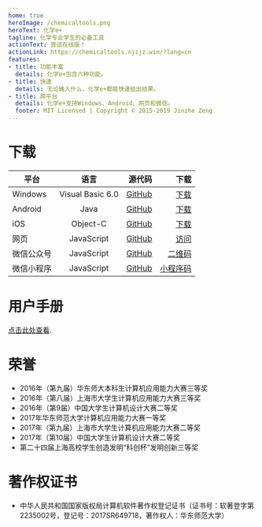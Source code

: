 ```yaml
---
home: true
heroImage: /chemicaltools.png
heroText: 化学e+
tagline: 化学专业学生的必备工具
actionText: 尝试在线版！
actionLink: https://chemicaltools.njzjz.win/?lang=cn
features:
- title: 功能丰富
  details: 化学e+包含六种功能。
- title: 快速
  details: 无论输入什么，化学e+都能快速给出结果。
- title: 跨平台
  details: 化学e+支持Windows、Android、网页和微信。
  footer: MIT Licensed | Copyright © 2015-2019 Jinzhe Zeng
---
```

# 下载
| 平台        | 语言           | 源代码  | 下载  |
| --------------- |:------------------:| -------:| ---------:|
| Windows         | Visual Basic 6.0   | [GitHub](https://github.com/njzjz/Chemical-Tools-windows) | [下载](https://github.com/njzjz/Chemical-Tools-windows/releases/download/1.0/Chemicla.Tools.for.Learning.1.0.exe) |
| Android         | Java               | [GitHub](https://github.com/njzjz/Chemical-Tools-android) | [下载](https://github.com/njzjz/Chemical-Tools-android/releases/download/2.02/com.njzjz.chemicaltools_2.02.apk) |
| iOS             | Object-C           | [GitHub](https://github.com/njzjz/Chemical-Tools-iOS)     | [下载](https://github.com/njzjz/Chemical-Tools-iOS/releases/download/0.01/chemicaltools.ipa) |
| 网页            | JavaScript         | [GitHub](https://github.com/njzjz/Chemical-Tools-web)     | [访问](https://chemicaltools.njzjz.win/?lang=cn) |
| 微信公众号       | JavaScript | [GitHub](https://github.com/njzjz/Chemical-Tools-wechat)  | [二维码](https://i.loli.net/2018/07/06/5b3f4bda1019b.png) |
| 微信小程序     | JavaScript | [GitHub](https://github.com/njzjz/Chemical-Tools-weapp)   | [小程序码](https://i.loli.net/2018/07/06/5b3f4ecfcaf50.jpg) |

# 用户手册

[点击此处查看](/help.html).

# 荣誉

* 2016年（第九届）华东师大本科生计算机应用能力大赛三等奖
* 2016年（第八届）上海市大学生计算机应用能力大赛三等奖
* 2016年（第9届）中国大学生计算机设计大赛二等奖
* 2017年华东师范大学计算机应用能力大赛一等奖
* 2017年（第九届）上海市大学生计算机应用能力大赛二等奖
* 2017年（第10届）中国大学生计算机设计大赛二等奖
* 第二十四届上海高校学生创造发明“科创杯”发明创新三等奖

# 著作权证书
* 中华人民共和国国家版权局计算机软件著作权登记证书（证书号：软著登字第2235002号，登记号：2017SR649718，著作权人：华东师范大学）

